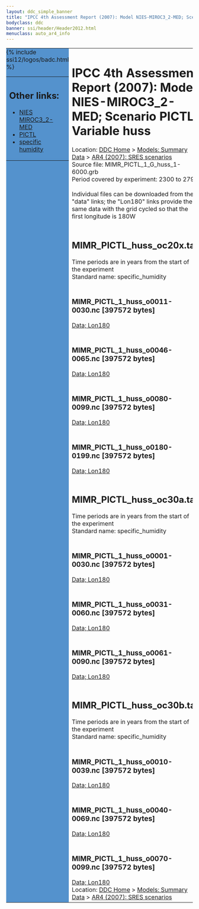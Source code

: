 ```yaml
---
layout: ddc_simple_banner
title: "IPCC 4th Assessment Report (2007): Model NIES-MIROC3_2-MED; Scenario PICTL; Variable huss"
bodyclass: ddc
banner: ssi/header/Header2012.html
menuclass: auto_ar4_info
---
```



<table width="100%" border="0" cellspacing="0" cellpadding="0" style="border-collapse: collapse;">
<tr style="margin:0;padding:0;border:0;">
<td style="margin:0;padding:0;border:0;height:1pt;width:150pt;background:#5492CD;" valign="top" >

<div id="lh-col2" class="auto_ar4_info">
<table class="menumain" bgcolor="#5492CD" cellspacing="0" width="100%" border="0">
<tr><td>
<h2> Other links:</h2>
<ul>
<li><a href="/auto/ar4/model-NIES-MIROC3_2-MED.html">NIES<br/>MIROC3_2-MED</a></li>
<li><a href="/auto/ar4/scenario-PICTL.html">PICTL</a></li>
<li><a href="/auto/ar4/var-specific_humidity.html">specific humidity</a></li>
</ul>
</td></tr>
{% include ssi12/logos/badc.html %}
</table>
</div>
</td>
<td><h1>IPCC 4th Assessment Report (2007): Model NIES-MIROC3_2-MED; Scenario PICTL; Variable huss</h1>

<!-- Breadcrumb1 -->
<div id="breadcrumb1" align="left">
Location: <a href="/index.html">DDC Home</a> > <a href="/sim/gcm_clim/">Models: Summary Data</a>
> <a href="/sim/gcm_clim/SRES_AR4/index.html">AR4 (2007): SRES scenarios</a>
</div>
<!-- End of Breadcrumb1 -->Source file: MIMR_PICTL_1_G_huss_1-6000.grb
<br/>
Period covered by experiment: 2300 to 2799<br/>
<br/>Individual files can be downloaded from the "data" links; the "Lon180" links provide the same data
         with the grid cycled so that the first longitude is 180W<br/>
<br/><h2>MIMR_PICTL_huss_oc20x.tar</h2>
Time periods are in years from the start of the experiment<br/>
Standard name: specific_humidity<br>
<br/><h3>MIMR_PICTL_1_huss_o0011-0030.nc [397572 bytes]</h3>
<a href="/cgi-bin/downl/ar4_nc/huss/MIMR_PICTL_1_huss_o0011-0030.nc">Data; </a><a href="/cgi-bin/downl/ar4_nc/huss/MIMR_PICTL_1_huss_o0011-0030.cyto180.nc"> Lon180</a><br/>
<br/><h3>MIMR_PICTL_1_huss_o0046-0065.nc [397572 bytes]</h3>
<a href="/cgi-bin/downl/ar4_nc/huss/MIMR_PICTL_1_huss_o0046-0065.nc">Data; </a><a href="/cgi-bin/downl/ar4_nc/huss/MIMR_PICTL_1_huss_o0046-0065.cyto180.nc"> Lon180</a><br/>
<br/><h3>MIMR_PICTL_1_huss_o0080-0099.nc [397572 bytes]</h3>
<a href="/cgi-bin/downl/ar4_nc/huss/MIMR_PICTL_1_huss_o0080-0099.nc">Data; </a><a href="/cgi-bin/downl/ar4_nc/huss/MIMR_PICTL_1_huss_o0080-0099.cyto180.nc"> Lon180</a><br/>
<br/><h3>MIMR_PICTL_1_huss_o0180-0199.nc [397572 bytes]</h3>
<a href="/cgi-bin/downl/ar4_nc/huss/MIMR_PICTL_1_huss_o0180-0199.nc">Data; </a><a href="/cgi-bin/downl/ar4_nc/huss/MIMR_PICTL_1_huss_o0180-0199.cyto180.nc"> Lon180</a><br/>
<br/><h2>MIMR_PICTL_huss_oc30a.tar</h2>
Time periods are in years from the start of the experiment<br/>
Standard name: specific_humidity<br>
<br/><h3>MIMR_PICTL_1_huss_o0001-0030.nc [397572 bytes]</h3>
<a href="/cgi-bin/downl/ar4_nc/huss/MIMR_PICTL_1_huss_o0001-0030.nc">Data; </a><a href="/cgi-bin/downl/ar4_nc/huss/MIMR_PICTL_1_huss_o0001-0030.cyto180.nc"> Lon180</a><br/>
<br/><h3>MIMR_PICTL_1_huss_o0031-0060.nc [397572 bytes]</h3>
<a href="/cgi-bin/downl/ar4_nc/huss/MIMR_PICTL_1_huss_o0031-0060.nc">Data; </a><a href="/cgi-bin/downl/ar4_nc/huss/MIMR_PICTL_1_huss_o0031-0060.cyto180.nc"> Lon180</a><br/>
<br/><h3>MIMR_PICTL_1_huss_o0061-0090.nc [397572 bytes]</h3>
<a href="/cgi-bin/downl/ar4_nc/huss/MIMR_PICTL_1_huss_o0061-0090.nc">Data; </a><a href="/cgi-bin/downl/ar4_nc/huss/MIMR_PICTL_1_huss_o0061-0090.cyto180.nc"> Lon180</a><br/>
<br/><h2>MIMR_PICTL_huss_oc30b.tar</h2>
Time periods are in years from the start of the experiment<br/>
Standard name: specific_humidity<br>
<br/><h3>MIMR_PICTL_1_huss_o0010-0039.nc [397572 bytes]</h3>
<a href="/cgi-bin/downl/ar4_nc/huss/MIMR_PICTL_1_huss_o0010-0039.nc">Data; </a><a href="/cgi-bin/downl/ar4_nc/huss/MIMR_PICTL_1_huss_o0010-0039.cyto180.nc"> Lon180</a><br/>
<br/><h3>MIMR_PICTL_1_huss_o0040-0069.nc [397572 bytes]</h3>
<a href="/cgi-bin/downl/ar4_nc/huss/MIMR_PICTL_1_huss_o0040-0069.nc">Data; </a><a href="/cgi-bin/downl/ar4_nc/huss/MIMR_PICTL_1_huss_o0040-0069.cyto180.nc"> Lon180</a><br/>
<br/><h3>MIMR_PICTL_1_huss_o0070-0099.nc [397572 bytes]</h3>
<a href="/cgi-bin/downl/ar4_nc/huss/MIMR_PICTL_1_huss_o0070-0099.nc">Data; </a><a href="/cgi-bin/downl/ar4_nc/huss/MIMR_PICTL_1_huss_o0070-0099.cyto180.nc"> Lon180</a><br/>
<!-- Breadcrumb2 -->
<div id="breadcrumb2" align="left">
Location: <a href="/index.html">DDC Home</a> > <a href="/sim/gcm_clim/">Models: Summary Data</a>
> <a href="/sim/gcm_clim/SRES_AR4/index.html">AR4 (2007): SRES scenarios</a>
</div>
<!-- End of Breadcrumb2 --></td></tr></table>
